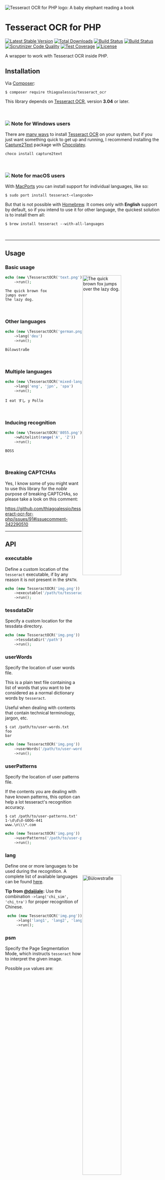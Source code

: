 ![Tesseract OCR for PHP logo: A baby elephant reading a book][project_logo]

# Tesseract OCR for PHP

[![Latest Stable Version][stable_version_badge]][packagist]
[![Total Downloads][total_downloads_badge]][packagist]
[![Build Status][travisci_badge]][travisci]
[![Build Status][appveyor_badge]][appveyor]
[![Scrutinizer Code Quality][scrutinizer_badge]][scrutinizer]
[![Test Coverage][test_coverage_badge]][test_coverage]
[![License][license_badge]][apache_license]

A wrapper to work with Tesseract OCR inside PHP.

## Installation

Via [Composer][]:

    $ composer require thiagoalessio/tesseract_ocr

This library depends on [Tesseract OCR][], version **3.04** or later.

<br/>

### ![][windows_icon] Note for Windows users

There are [many ways][tesseract_installation_on_windows] to install
[Tesseract OCR][] on your system, but if you just want something quick to
get up and running, I recommend installing the [Capture2Text][] package with
[Chocolatey][].

    choco install capture2text

<br/>

### ![][macos_icon] Note for macOS users

With [MacPorts][] you can install support for individual languages, like so:

    $ sudo port install tesseract-<langcode>

But that is not possible with [Homebrew][]. It comes only with **English** support
by default, so if you intend to use it for other language, the quickest solution
is to install them all:

    $ brew install tesseract --with-all-languages

<br/>

---

## Usage

### Basic usage

<img align="right" width="50%" title="The quick brown fox jumps over the lazy dog." src="./tests/images/text.png"/>

```php
echo (new \TesseractOCR('text.png'))
    ->run();
```

```
The quick brown fox
jumps over
the lazy dog.
```

<br/>

### Other languages

<img align="right" width="50%" title="Bülowstraße" src="./tests/images/german.png"/>

```php
echo (new \TesseractOCR('german.png'))
    ->lang('deu')
    ->run();
```

```
Bülowstraße
```

<br/>

### Multiple languages

<img align="right" width="50%" title="I eat すし y Pollo" src="./tests/images/mixed-languages.png"/>

```php
echo (new \TesseractOCR('mixed-languages.png'))
    ->lang('eng', 'jpn', 'spa')
    ->run();
```

```
I eat すし y Pollo
```

<br/>

### Inducing recognition

<img align="right" width="50%" title="8055" src="./tests/images/8055.png"/>

```php
echo (new \TesseractOCR('8055.png'))
    ->whitelist(range('A', 'Z'))
    ->run();
```

```
BOSS
```

<br/>

### Breaking CAPTCHAs

Yes, I know some of you might want to use this library for the *noble* purpose
of breaking CAPTCHAs, so please take a look on this comment:

<https://github.com/thiagoalessio/tesseract-ocr-for-php/issues/91#issuecomment-342290510>

---

## API

### executable

Define a custom location of the `tesseract` executable,
if by any reason it is not present in the `$PATH`.

```php
echo (new TesseractOCR('img.png'))
    ->executable('/path/to/tesseract')
    ->run();
```

### tessdataDir

Specify a custom location for the tessdata directory.

```php
echo (new TesseractOCR('img.png'))
    ->tessdataDir('/path')
    ->run();
```

### userWords

Specify the location of user words file.

This is a plain text file containing a list of words that you want to be
considered as a normal dictionary words by `tesseract`.

Useful when dealing with contents that contain technical terminology, jargon,
etc.

```
$ cat /path/to/user-words.txt
foo
bar
```

```php
echo (new TesseractOCR('img.png'))
    ->userWords('/path/to/user-words.txt')
    ->run();
```

### userPatterns

Specify the location of user patterns file.

If the contents you are dealing with have known patterns, this option can help
a lot tesseract's recognition accuracy.

```
$ cat /path/to/user-patterns.txt'
1-\d\d\d-GOOG-441
www.\n\\\*.com
```

```php
echo (new TesseractOCR('img.png'))
    ->userPatterns('/path/to/user-patterns.txt')
    ->run();
```

### lang

Define one or more languages to be used during the recognition.
A complete list of available languages can be found [here][tesseract_langs].

__Tip from [@daijiale][]:__ Use the combination `->lang('chi_sim', 'chi_tra')`
for proper recognition of Chinese.

```php
 echo (new TesseractOCR('img.png'))
     ->lang('lang1', 'lang2', 'lang3')
     ->run();
```

### psm

Specify the Page Segmentation Mode, which instructs `tesseract` how to
interpret the given image.

Possible `psm` values are:

| Value | Description                                               |
| -----:| --------------------------------------------------------- |
| 0     | Orientation and script detection (OSD) only.              |
| 1     | Automatic page segmentation with OSD.                     |
| 2     | Automatic page segmentation, but no OSD, or OCR.          |
| 3     | Fully automatic page segmentation, but no OSD. (Default)  |
| 4     | Assume a single column of text of variable sizes.         |
| 5     | Assume a single uniform block of vertically aligned text. |
| 6     | Assume a single uniform block of text.                    |
| 7     | Treat the image as a single text line.                    |
| 8     | Treat the image as a single word.                         |
| 9     | Treat the image as a single word in a circle.             |
| 10    | Treat the image as a single character.                    |

```php
echo (new TesseractOCR('img.png'))
    ->psm(6)
    ->run();
```

### whitelist

This is a shortcut for `->config('tessedit_char_whitelist', 'abcdef....')`.

```php
echo (new TesseractOCR('img.png'))
    ->whitelist(range('a', 'z'), range(0, 9), '-_@')
    ->run();
```

### Other options

Tesseract offers incredible control to the user through its 600+ configuration options.
You can see the complete list by running the following command:

```
$ tesseract --print-parameters
Tesseract parameters:
... long list with all parameters ...
```

```php
echo (new TesseractOCR('img.png'))
    ->config('config_var', 'value')
    ->config('other_config_var', 'other value')
    ->run();

// or better yet, just cammel case any of the options:

echo (new TesseractOCR('img.png'))
    ->configVar('value')
    ->otherConfigVar('other value')
    ->run();
```

---

## Where to get help

`#tesseract-ocr-for-php` on freenode IRC.

---

## License

[Apache License 2.0][].

[project_logo]: https://thiagoalessio.ams3.digitaloceanspaces.com/tesseract-ocr-for-php-logo.png
[stable_version_badge]: https://poser.pugx.org/thiagoalessio/tesseract_ocr/v/stable
[total_downloads_badge]: https://poser.pugx.org/thiagoalessio/tesseract_ocr/downloads
[packagist]: https://packagist.org/packages/thiagoalessio/tesseract_ocr
[travisci_badge]: https://travis-ci.org/thiagoalessio/tesseract-ocr-for-php.svg?branch=master
[travisci]: https://travis-ci.org/thiagoalessio/tesseract-ocr-for-php
[appveyor_badge]: https://ci.appveyor.com/api/projects/status/xwy5ls0798iwcim3/branch/master?svg=true
[appveyor]: https://ci.appveyor.com/project/thiagoalessio/tesseract-ocr-for-php/branch/master
[scrutinizer_badge]: https://scrutinizer-ci.com/g/thiagoalessio/tesseract-ocr-for-php/badges/quality-score.png?b=master
[scrutinizer]: https://scrutinizer-ci.com/g/thiagoalessio/tesseract-ocr-for-php/?branch=master
[test_coverage_badge]: https://codecov.io/gh/thiagoalessio/tesseract-ocr-for-php/branch/master/graph/badge.svg
[test_coverage]: https://codecov.io/gh/thiagoalessio/tesseract-ocr-for-php
[license_badge]: https://poser.pugx.org/thiagoalessio/tesseract_ocr/license
[apache_license]: http://www.apache.org/licenses/LICENSE-2.0
[Tesseract OCR]: https://github.com/tesseract-ocr/tesseract
[Composer]: http://getcomposer.org/
[windows_icon]: https://thiagoalessio.ams3.digitaloceanspaces.com/windows-18.svg
[macos_icon]: https://thiagoalessio.ams3.digitaloceanspaces.com/apple-18.svg
[tesseract_installation_on_windows]: https://github.com/tesseract-ocr/tesseract/wiki#windows
[Capture2Text]: https://chocolatey.org/packages/capture2text
[Chocolatey]: https://chocolatey.org
[MacPorts]: https://www.macports.org
[Homebrew]: https://brew.sh
[FAQ for Windows Users]:https://github.com/thiagoalessio/tesseract-ocr-for-php/wiki/FAQ-for-Windows-Users
[tesseract_langs]: https://github.com/tesseract-ocr/tesseract/blob/master/doc/tesseract.1.asc#languages
[@daijiale]: https://github.com/daijiale
[Apache License 2.0]: https://github.com/thiagoalessio/tesseract-ocr-for-php/blob/master/LICENSE
